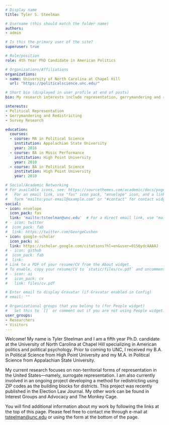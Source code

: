 ```yaml
---
# Display name
title: Tyler S. Steelman 

# Username (this should match the folder name)
authors:
- admin

# Is this the primary user of the site?
superuser: true

# Role/position
role: 4th Year PhD Candidate in American Politics

# Organizations/Affiliations
organizations:
- name: University of North Carolina at Chapel Hill
  url: "https://politicalscience.unc.edu/"

# Short bio (displayed in user profile at end of posts)
bio: My research interests include representation, gerrymandering and redistricting, and survey research.

interests:
- Political Representation
- Gerrymandering and Redistricting
- Survey Research

education:
  courses:
  - course: MA in Political Science
    institution: Appalachian State University
    year: 2016
  - course: BA in Music Performance
    institution: High Point University
    year: 2010
  - course: BA in Political Science
    institution: High Point University
    year: 2010

# Social/Academic Networking
# For available icons, see: https://sourcethemes.com/academic/docs/page-builder/#icons
#   For an email link, use "fas" icon pack, "envelope" icon, and a link in the
#   form "mailto:your-email@example.com" or "#contact" for contact widget.
social:
- icon: envelope
  icon_pack: fas
  link: 'mailto:tsteelman@unc.edu'  # For a direct email link, use "mailto:test@example.org".
# - icon: twitter
#  icon_pack: fab
#  link: https://twitter.com/GeorgeCushen
- icon: google-scholar
  icon_pack: ai
  link: https://scholar.google.com/citations?hl=en&user=01S6ydcAAAAJ
# - icon: github
#  icon_pack: fab
#  link: 
# Link to a PDF of your resume/CV from the About widget.
# To enable, copy your resume/CV to `static/files/cv.pdf` and uncomment the lines below.
# - icon: ai
#   icon_pack: cv
#   link: files/cv.pdf

# Enter email to display Gravatar (if Gravatar enabled in Config)
# email: ""

# Organizational groups that you belong to (for People widget)
#   Set this to `[]` or comment out if you are not using People widget.
user_groups:
- Researchers
- Visitors
---
```


Welcome! My name is Tyler Steelman and I am a fifth year Ph.D. candidate at the University of North Carolina at Chapel Hill specializing in American politics and political psychology. Prior to coming to UNC, I received my B.A. in Political Science from High Point University and my M.A. in Political Science from Appalachian State University.

My current research focuses on non-territorial forms of representation in the United States—namely, surrogate representation. I am also currently involved in an ongoing project developing a method for redistricting using ZIP codes as the building blocks for districts. This project was recently published in the Election Law Journal. My other work can be found in Interest Groups and Advocacy and The Monkey Cage.

You will find additional information about my work by following the links at the top of this page. Please feel free to contact me through e-mail at tsteelman@unc.edu or using the form at the bottom of the page. 
